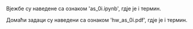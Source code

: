 Вјежбе су наведене са ознаком 'as_0i.ipynb', гдје је i термин.

Домаћи задаци су наведени са ознаком 'hw_as_0i.pdf', гдје је i термин.

